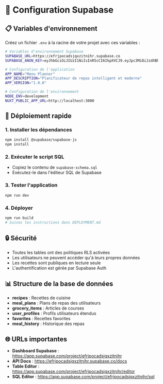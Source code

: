 # 🔧 Configuration Supabase

## 📋 **Variables d'environnement**

Créez un fichier `.env` à la racine de votre projet avec ces variables :

```bash
# Variables d'environnement Supabase
SUPABASE_URL=https://efrjpocadsjqxzitnihr.supabase.co
SUPABASE_ANON_KEY=eyJhbGciOiJIUzI1NiIsInR5cCI6IkpXVCJ9.eyJpc3MiOiJzdXBhYmFzZSIsInJlZiI6ImVmcmpwb2NhZHNqcXh6aXRuaWhyIiwicm9sZSI6ImFub24iLCJpYXQiOjE3NTY1MDA2NDEsImV4cCI6MjA3MjA3NjY0MX0.uSUOa3lFgnE7Ln-mH5FwregaGFLPpfmYo4svhHSJsb8

# Configuration de l'application
APP_NAME="Menu Planner"
APP_DESCRIPTION="Planificateur de repas intelligent et moderne"
APP_VERSION="1.0.0"

# Configuration de l'environnement
NODE_ENV=development
NUXT_PUBLIC_APP_URL=http://localhost:3000
```

## 🚀 **Déploiement rapide**

### 1. Installer les dépendances
```bash
npm install @supabase/supabase-js
npm install
```

### 2. Exécuter le script SQL
- Copiez le contenu de `supabase-schema.sql`
- Exécutez-le dans l'éditeur SQL de Supabase

### 3. Tester l'application
```bash
npm run dev
```

### 4. Déployer
```bash
npm run build
# Suivez les instructions dans DEPLOYMENT.md
```

## 🔒 **Sécurité**

- Toutes les tables ont des politiques RLS activées
- Les utilisateurs ne peuvent accéder qu'à leurs propres données
- Les recettes sont publiques en lecture seule
- L'authentification est gérée par Supabase Auth

## 📊 **Structure de la base de données**

- **recipes** : Recettes de cuisine
- **meal_plans** : Plans de repas des utilisateurs
- **grocery_items** : Articles de courses
- **user_profiles** : Profils utilisateurs étendus
- **favorites** : Recettes favorites
- **meal_history** : Historique des repas

## 🌐 **URLs importantes**

- **Dashboard Supabase** : https://app.supabase.com/project/efrjpocadsjqxzitnihr
- **API Docs** : https://efrjpocadsjqxzitnihr.supabase.co/docs
- **Table Editor** : https://app.supabase.com/project/efrjpocadsjqxzitnihr/editor
- **SQL Editor** : https://app.supabase.com/project/efrjpocadsjqxzitnihr/sql
